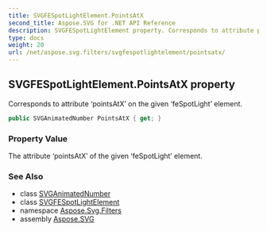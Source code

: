 ```yaml
---
title: SVGFESpotLightElement.PointsAtX
second_title: Aspose.SVG for .NET API Reference
description: SVGFESpotLightElement property. Corresponds to attribute pointsAtX on the given feSpotLight element
type: docs
weight: 20
url: /net/aspose.svg.filters/svgfespotlightelement/pointsatx/
---
```

## SVGFESpotLightElement.PointsAtX property

Corresponds to attribute ‘pointsAtX’ on the given ‘feSpotLight’ element.

```csharp
public SVGAnimatedNumber PointsAtX { get; }
```

### Property Value

The attribute ‘pointsAtX’ of the given ‘feSpotLight’ element.

### See Also

* class [SVGAnimatedNumber](../../../aspose.svg.datatypes/svganimatednumber/)
* class [SVGFESpotLightElement](../)
* namespace [Aspose.Svg.Filters](../../svgfespotlightelement/)
* assembly [Aspose.SVG](../../../)
